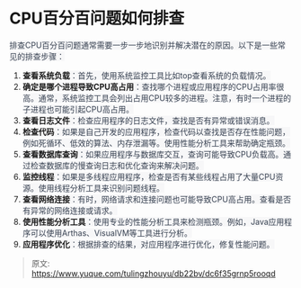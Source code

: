 # CPU百分百问题如何排查

<font style="color:rgb(55, 65, 81);background-color:rgb(247, 247, 248);">排查CPU百分百问题通常需要一步一步地识别并解决潜在的原因。以下是一些常见的排查步骤：</font>

1. **<font style="background-color:rgb(247, 247, 248);">查看系统负载</font>**<font style="color:rgb(55, 65, 81);background-color:rgb(247, 247, 248);">：首先，使用系统监控工具比如top查看系统的负载情况。</font>
2. **<font style="background-color:rgb(247, 247, 248);">确定是哪个进程导致CPU高占用</font>**<font style="color:rgb(55, 65, 81);background-color:rgb(247, 247, 248);">：查找哪个进程或应用程序的CPU占用率很高。通常，系统监控工具会列出占用CPU较多的进程。注意，有时一个进程的子进程也可能引起CPU高占用。</font>
3. **<font style="background-color:rgb(247, 247, 248);">查看日志文件</font>**<font style="color:rgb(55, 65, 81);background-color:rgb(247, 247, 248);">：检查应用程序的日志文件，查找是否有异常或错误消息。</font>
4. **<font style="background-color:rgb(247, 247, 248);">检查代码</font>**<font style="color:rgb(55, 65, 81);background-color:rgb(247, 247, 248);">：如果是自己开发的应用程序，检查代码以查找是否存在性能问题，例如死循环、低效的算法、内存泄漏等。使用性能分析工具来帮助确定瓶颈。</font>
5. **<font style="background-color:rgb(247, 247, 248);">查看数据库查询</font>**<font style="color:rgb(55, 65, 81);background-color:rgb(247, 247, 248);">：如果应用程序与数据库交互，查询可能导致CPU负载高。通过检查数据库的慢查询日志和优化查询来解决问题。</font>
6. **<font style="background-color:rgb(247, 247, 248);">监控线程</font>**<font style="color:rgb(55, 65, 81);background-color:rgb(247, 247, 248);">：如果是多线程应用程序，检查是否有某些线程占用了大量CPU资源。使用线程分析工具来识别问题线程。</font>
7. **<font style="background-color:rgb(247, 247, 248);">查看网络连接</font>**<font style="color:rgb(55, 65, 81);background-color:rgb(247, 247, 248);">：有时，网络请求和连接问题也可能导致CPU高占用。查看是否有异常的网络连接或请求。</font>
8. **<font style="background-color:rgb(247, 247, 248);">使用性能分析工具</font>**<font style="color:rgb(55, 65, 81);background-color:rgb(247, 247, 248);">：使用专业的性能分析工具来检测瓶颈。例如，Java应用程序可以使用Arthas、VisualVM等工具进行分析。</font>
9. **<font style="background-color:rgb(247, 247, 248);">应用程序优化</font>**<font style="color:rgb(55, 65, 81);background-color:rgb(247, 247, 248);">：根据排查的结果，对应用程序进行优化，修复性能问题。</font>



> 原文: <https://www.yuque.com/tulingzhouyu/db22bv/dc6f35grnp5rooqd>